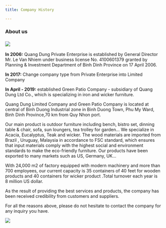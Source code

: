 ```yaml
---
title: Company History

---
```

### **About us**

### ![](https://res.cloudinary.com/quangdungandgreenpatio/image/upload/v1575883878/posts/DSC_5492_2_igpa7x.jpg)

**In 2006:** Quang Dung Private Enterprise is established by General Director Mr. Le Van Nhiem under business license No. 4100601379 granted by Planning & Investment Department of Binh Dinh Province on 17 April 2006.

**In 2017:** Change company type from Private Enterprise into Limited Company

**In April - 2019:** established Green Patio Company - subsidiary of Quang Dung Ltd Co., which is specializing in iron and wicker furniture.

Quang Dung Limited Company and Green Patio Company is located at central of Binh Duong Industrial zone in Binh Duong Town, Phu My Ward, Binh Dinh Province,70 km from Quy Nhon port.

Our main product is outdoor furniture including bench, bistro set, dinning table & chair, sofa, sun loungers, tea trolley for garden… We specialize in Acacia, Eucalyptus, Teak and wicker. The wood materials are imported from Brazil , Uruguay, Malaysia in accordance to FSC standard, which ensures that input materials comply with the highest social and environment standards to make the eco-friendly furniture. Our products have been exported to many markets such as US, Germany, UK…

With 24,000 m2 of factory equipped with modern machinery and more than 700 employees, our current capacity is 35 containers of 40 feet for wooden products and 40 containers for wicker product .Total turnover each year is 8 million US dollar.

As the result of providing the best services and products, the company has been received credibility from customers and suppliers.

For all the reasons above, please do not hesitate to contact the company for any inquiry you have.

![](https://res.cloudinary.com/quangdungandgreenpatio/image/upload/c_scale,w_1000,q_auto/v1575881371/posts/ba7cb9a4408cb9d2e09d_xakubh.jpg)